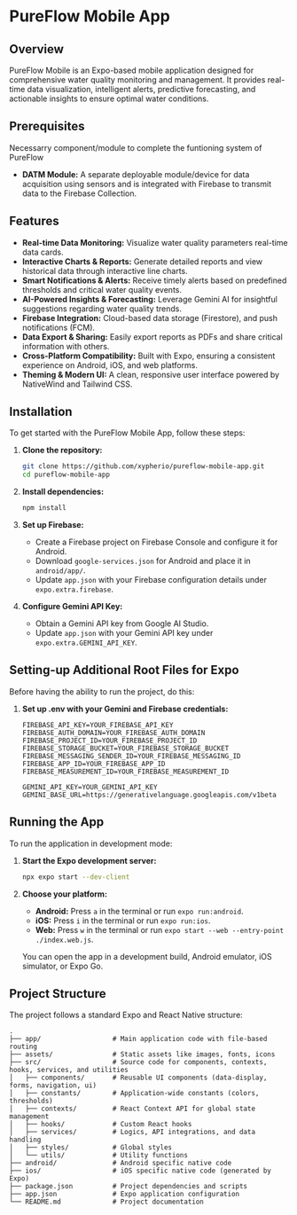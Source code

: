 # PureFlow Mobile App

## Overview

PureFlow Mobile is an Expo-based mobile application designed for comprehensive water quality monitoring and management. It provides real-time data visualization, intelligent alerts, predictive forecasting, and actionable insights to ensure optimal water conditions.

## Prerequisites

Necessarry component/module to complete the funtioning system of PureFlow

- **DATM Module:** A separate deployable module/device for data acquisition using sensors and is integrated with Firebase to transmit data to the Firebase Collection.

## Features

- **Real-time Data Monitoring:** Visualize water quality parameters real-time data cards.
- **Interactive Charts & Reports:** Generate detailed reports and view historical data through interactive line charts.
- **Smart Notifications & Alerts:** Receive timely alerts based on predefined thresholds and critical water quality events.
- **AI-Powered Insights & Forecasting:** Leverage Gemini AI for insightful suggestions regarding water quality trends.
- **Firebase Integration:** Cloud-based data storage (Firestore), and push notifications (FCM).
- **Data Export & Sharing:** Easily export reports as PDFs and share critical information with others.
- **Cross-Platform Compatibility:** Built with Expo, ensuring a consistent experience on Android, iOS, and web platforms.
- **Theming & Modern UI:** A clean, responsive user interface powered by NativeWind and Tailwind CSS.

## Installation

To get started with the PureFlow Mobile App, follow these steps:

1.  **Clone the repository:**

    ```bash
    git clone https://github.com/xypherio/pureflow-mobile-app.git
    cd pureflow-mobile-app
    ```

2.  **Install dependencies:**

    ```bash
    npm install
    ```

3.  **Set up Firebase:**
    - Create a Firebase project on Firebase Console and configure it for Android.
    - Download `google-services.json` for Android and place it in `android/app/`.
    - Update `app.json` with your Firebase configuration details under `expo.extra.firebase`.

4.  **Configure Gemini API Key:**
    - Obtain a Gemini API key from Google AI Studio.
    - Update `app.json` with your Gemini API key under `expo.extra.GEMINI_API_KEY`.

## Setting-up Additional Root Files for Expo

Before having the ability to run the project, do this:

1.  **Set up .env with your Gemini and Firebase credentials:**

    ```
    FIREBASE_API_KEY=YOUR_FIREBASE_API_KEY
    FIREBASE_AUTH_DOMAIN=YOUR_FIREBASE_AUTH_DOMAIN
    FIREBASE_PROJECT_ID=YOUR_FIREBASE_PROJECT_ID
    FIREBASE_STORAGE_BUCKET=YOUR_FIREBASE_STORAGE_BUCKET
    FIREBASE_MESSAGING_SENDER_ID=YOUR_FIREBASE_MESSAGING_ID
    FIREBASE_APP_ID=YOUR_FIREBASE_APP_ID
    FIREBASE_MEASUREMENT_ID=YOUR_FIREBASE_MEASUREMENT_ID

    GEMINI_API_KEY=YOUR_GEMINI_API_KEY
    GEMINI_BASE_URL=https://generativelanguage.googleapis.com/v1beta
    ```

## Running the App

To run the application in development mode:

1.  **Start the Expo development server:**

    ```bash
    npx expo start --dev-client
    ```

2.  **Choose your platform:**
    - **Android:** Press `a` in the terminal or run `expo run:android`.
    - **iOS:** Press `i` in the terminal or run `expo run:ios`.
    - **Web:** Press `w` in the terminal or run `expo start --web --entry-point ./index.web.js`.

    You can open the app in a development build, Android emulator, iOS simulator, or Expo Go.

## Project Structure

The project follows a standard Expo and React Native structure:

```
.
├── app/                  # Main application code with file-based routing
├── assets/               # Static assets like images, fonts, icons
├── src/                  # Source code for components, contexts, hooks, services, and utilities
│   ├── components/       # Reusable UI components (data-display, forms, navigation, ui)
│   ├── constants/        # Application-wide constants (colors, thresholds)
│   ├── contexts/         # React Context API for global state management
│   ├── hooks/            # Custom React hooks
│   ├── services/         # Logics, API integrations, and data handling
│   ├── styles/           # Global styles
│   └── utils/            # Utility functions
├── android/              # Android specific native code
├── ios/                  # iOS specific native code (generated by Expo)
├── package.json          # Project dependencies and scripts
├── app.json              # Expo application configuration
└── README.md             # Project documentation
```

